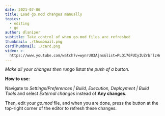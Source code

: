 ```yaml
---
date: 2021-07-06
title: Load go.mod changes manually
topics:
  - editing
  - go
author: dlsniper
subtitle: Take control of when go.mod files are refreshed
thumbnail: ./thumbnail.png
cardThumbnail: ./card.png
video: >-
  https://www.youtube.com/watch?v=wynrU83Ajns&list=PLQ176FUIyIUZrbrlz4AY1V8VzBJKZyVlW&index=52
---
```


*Make all your changes then run*go list*at the push of a button.*

**How to use:**

Navigate to _Settings/Preferences | Build, Execution, Deployment | Build Tools_ and select _External changes_ instead of **Any changes**.

Then, edit your _go.mod_ file, and when you are done, press the button at the top-right corner of the editor to refresh these changes.
